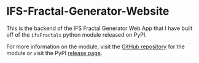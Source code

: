 # IFS-Fractal-Generator-Website

This is the backend of the IFS Fractal Generator Web App that I have built off
of the `ifsFractals` python module released on PyPI.

For more information on the module, visit the
<a href="https://github.com/francisp336/ifsFractals">GitHub repository</a> for
the module or visit the PyPI
<a href="https://pypi.org/project/ifsFractals/">release page</a>.
